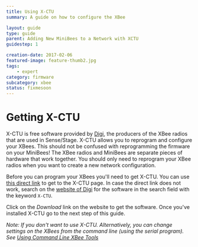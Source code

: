 ```yaml
---
title: Using X-CTU
summary: A guide on how to configure the XBee

layout: guide
type: guide
parent: Adding New MiniBees to a Network with XCTU
guidestep: 1

creation-date: 2017-02-06
featured-image: feature-thumb2.jpg
tags:
    - expert
category: firmware
subcategory: xbee
status: fixmesoon
---
```



# Getting X-CTU

X-CTU is free software provided by [Digi](https://www.digi.com), the producers of the XBee radios that are used in Sense/Stage. X-CTU allows you to reprogram and configure your XBees. This should not be confused with reprogramming the firmware on your MiniBees! The XBee radios and MiniBees are separate pieces of hardware that work together. You should only need to reprogram your XBee radios when you want to create a new network configuration.

Before you can program your XBees you'll need to get X-CTU. You can use [this direct link](https://www.digi.com/products/xbee-rf-solutions/xctu-software/xctu) to get to the X-CTU page. In case the direct link does not work, search on the [website of Digi](httsp://www.digi.com) for the software in the search field with the keyword `X-CTU`.

Click on the *Download* link on the website to get the software. Once you've installed X-CTU go to the next step of this guide.

*Note: If you don't want to use X-CTU. Alternatively, you can change settings on the XBees from the command line (using the serial program). See [Using Command Line XBee Tools](/sensestage-v1/using-command-line-xbee-tools/)*

